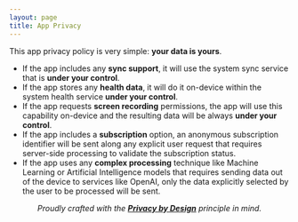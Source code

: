 ```yaml
---
layout: page
title: App Privacy
---
```


This app privacy policy is very simple: **your data is yours**.

- If the app includes any **sync support**, it will use the system sync service that is **under your control**.
- If the app stores any **health data**, it will do it on-device within the system health service **under your control**.
- If the app requests **screen recording** permissions, the app will use this capability on-device and the resulting data will be always **under your control**.
- If the app includes a **subscription** option, an anonymous subscription identifier will be sent along any explicit user request that requires server-side processing to validate the subscription status.
- If the app uses any **complex processing** technique like Machine Learning or Artificial Intelligence models that requires sending data out of the device to services like OpenAI, only the data explicitly selected by the user to be processed will be sent.

<center><i>Proudly crafted with the <b><a href="https://en.wikipedia.org/wiki/Privacy_by_design">Privacy by Design</a></b> principle in mind.</i></center>
